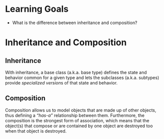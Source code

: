 # Learning Goals
- What is the difference between inheritance and composition?

# Inheritance and Composition
## Inheritance
With inheritance, a base class (a.k.a. base type) defines the state and behavior common for a given type and lets the subclasses (a.k.a. subtypes) provide *specialized version*s of that state and behavior.

## Composition
Composition allows us to model objects that are made up of other objects, thus defining a *“has-a”* relationship between them. Furthermore, the composition is the strongest form of association, which means that the object(s) that compose or are contained by one object are destroyed too when that object is destroyed.
